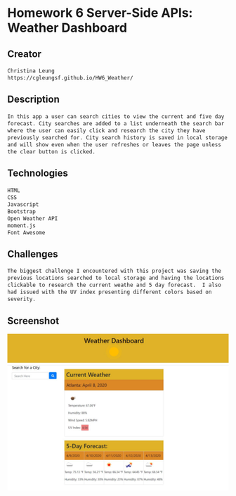 # Homework 6 Server-Side APIs: Weather Dashboard
## Creator
```
Christina Leung
https://cgleungsf.github.io/HW6_Weather/
```

## Description
```
In this app a user can search cities to view the current and five day forecast. City searches are added to a list underneath the search bar where the user can easily click and research the city they have previously searched for. City search history is saved in local storage and will show even when the user refreshes or leaves the page unless the clear button is clicked.

```

## Technologies
```
HTML
CSS
Javascript
Bootstrap
Open Weather API
moment.js
Font Awesome
```
## Challenges
```
The biggest challenge I encountered with this project was saving the previous locations searched to local storage and having the locations clickable to research the current weathe and 5 day forecast.  I also had issued with the UV index presenting different colors based on severity. 
```

## Screenshot
![screenshot](./assets/images/screenshot.JPG)

